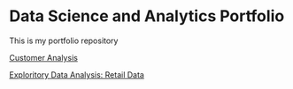 # Data Science and Analytics Portfolio
This is my portfolio repository

[Customer Analysis](https://github.com/jon-herrick/portfolio/blob/main/Customers_D10.pdf)

[Exploritory Data Analysis: Retail Data](https://github.com/jon-herrick/Customer_Analytics/blob/main/Retail%20EDA.html)

